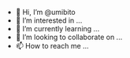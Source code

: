 - 👋 Hi, I’m @umibito
- 👀 I’m interested in ...
- 🌱 I’m currently learning ...
- 💞️ I’m looking to collaborate on ...
- 📫 How to reach me ...

<!---
umibito/umibito is a ✨ special ✨ repository because its `README.md` (this file) appears on your GitHub profile.
You can click the Preview link to take a look at your changes.
--->
